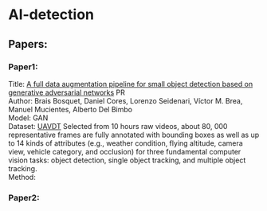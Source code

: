 # AI-detection

## Papers:

### Paper1:

Title: [A full data augmentation pipeline for small object detection based on generative adversarial networks](https://www.sciencedirect.com/science/article/pii/S0031320322004782#sec0011) PR <br>
Author: Brais Bosquet, Daniel Cores, Lorenzo Seidenari, Víctor M. Brea, Manuel Mucientes, Alberto Del Bimbo <br>
Model: GAN <br>
Dataset: [UAVDT](https://datasetninja.com/uavdt) Selected from 10 hours raw videos, about 80, 000 representative frames are fully annotated with bounding boxes as well as up to 14 kinds of attributes (e.g., weather condition, flying altitude, camera view, vehicle category, and occlusion) for three fundamental computer vision tasks: object detection, single object tracking, and multiple object tracking. <br>
Method:

### Paper2:
